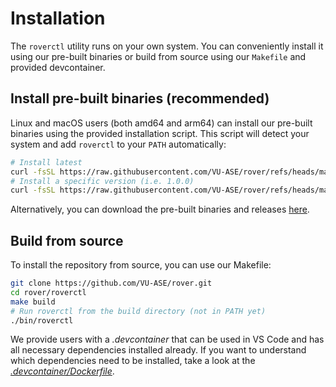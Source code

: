 # Installation

The `roverctl` utility runs on your own system. You can conveniently install it using our pre-built binaries or build from source using our `Makefile` and provided devcontainer.

## Install pre-built binaries (recommended)

Linux and macOS users (both amd64 and arm64) can install our pre-built binaries using the provided installation script. This script will detect your system and add `roverctl` to your `PATH` automatically:

```bash
# Install latest
curl -fsSL https://raw.githubusercontent.com/VU-ASE/rover/refs/heads/main/roverctl/install.sh | bash
# Install a specific version (i.e. 1.0.0)
curl -fsSL https://raw.githubusercontent.com/VU-ASE/rover/refs/heads/main/roverctl/install.sh | bash -s v1.0.0
```

Alternatively, you can download the pre-built binaries and releases [here](https://github.com/VU-ASE/rover/releases/latest).

## Build from source

To install the repository from source, you can use our Makefile:
```bash
git clone https://github.com/VU-ASE/rover.git
cd rover/roverctl
make build
# Run roverctl from the build directory (not in PATH yet)
./bin/roverctl
```

We provide users with a *.devcontainer* that can be used in VS Code and has all necessary dependencies installed already. If you want to understand which dependencies need to be installed, take a look at the [*.devcontainer/Dockerfile*](https://github.com/VU-ASE/rover/blob/main/.devcontainer/roverctl/Dockerfile).
